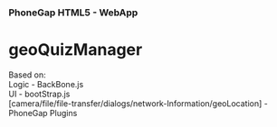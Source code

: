 <h3>PhoneGap HTML5 - WebApp<h3>
<h1>geoQuizManager</h1>
Based on:<br>
Logic - BackBone.js<br>
UI - bootStrap.js<br>
[camera/file/file-transfer/dialogs/network-Information/geoLocation] - PhoneGap Plugins

